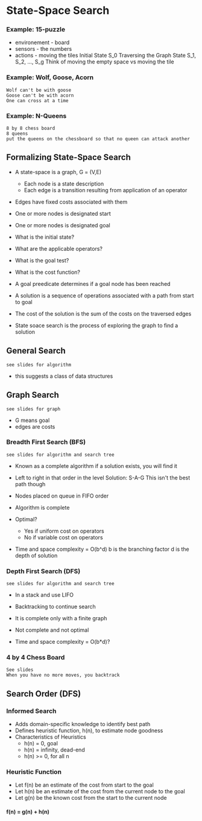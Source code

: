 # State-Space Search

### Example: 15-puzzle
* environement - board
* sensors - the numbers
* actions - moving the tiles
    Initial State S_0
        Traversing the Graph
            State S_1, S_2, ..., S_g
    Think of moving the empty space vs moving the tile

### Example: Wolf, Goose, Acorn
    Wolf can't be with goose
    Goose can't be with acorn
    One can cross at a time

### Example: N-Queens
    8 by 8 chess board
    8 queens
    put the queens on the chessboard so that no queen can attack another

## Formalizing State-Space Search
* A state-space is a graph, G = (V,E)
    * Each node is a state description
    * Each edge is a transition resulting from application of an operator
* Edges have fixed costs associated with them
* One or more nodes is designated start
* One or more nodes is designated goal


* What is the initial state?
* What are the applicable operators?
* What is the goal test?
* What is the cost function?


* A goal preedicate determines if a goal node has been reached
* A solution is a sequence of operations associated with a path from start to goal
* The cost of the solution is the sum of the costs on the traversed edges
* State soace search is the process of exploring the graph to find a solution


## General Search
    see slides for algorithm
* this suggests a class of data structures

## Graph Search
    see slides for graph
* G means goal
* edges are costs

### Breadth First Search (BFS)
    see slides for algorithm and search tree
* Known as a complete algorithm
    if a solution exists, you will find it
* Left to right in that order in the level
    Solution: S-A-G
    This isn't the best path though

* Nodes placed on queue in FIFO order
* Algorithm is complete
* Optimal?
    * Yes if uniform cost on operators
    * No if variable cost on operators
* Time and space complexity = O(b^d)
    b is the branching factor
    d is the depth of solution

### Depth First Search (DFS)
    see slides for algorithm and search tree
* In a stack and use LIFO
* Backtracking to continue search
* It is complete only with a finite graph

* Not complete and not optimal
* Time and space complexity = O(b*d)?

### 4 by 4 Chess Board
    See slides
    When you have no more moves, you backtrack

## Search Order (DFS)
### Informed Search
* Adds domain-specific knowledge to identify best path
* Defines heuristic function, h(n), to estimate node goodness
* Characteristics of Heuristics
    * h(n) = 0, goal
    * h(n) = infinity, dead-end
    * h(n) >= 0, for all n

### Heuristic Function
* Let f(n) be an estimate of the cost from start to the goal
* Let h(n) be an estimate of the cost from the current node to the goal
* Let g(n) be the known cost from the start to the current node
#### f(n) = g(n) + h(n)




